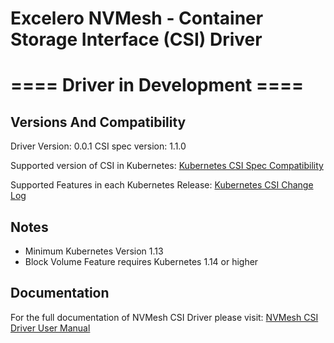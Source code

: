 
# Excelero NVMesh - Container Storage Interface (CSI) Driver

# ==== Driver in Development ====


## Versions And Compatibility
Driver Version:     0.0.1
CSI spec version:   1.1.0

Supported version of CSI in Kubernetes:
[Kubernetes	CSI Spec Compatibility](https://kubernetes-csi.github.io/docs/#kubernetes-releases)

Supported Features in each Kubernetes Release:
[Kubernetes CSI Change Log](https://kubernetes-csi.github.io/docs/kubernetes-changelog.html#features-1)

## Notes
* Minimum Kubernetes Version 1.13
* Block Volume Feature requires Kubernetes 1.14 or higher


## Documentation
For the full documentation of NVMesh CSI Driver please visit: [NVMesh CSI Driver User Manual](https://www.excelero.com/nvmesh-csi-driver/0.01/en/topic/copyright-and-trademark-information)
